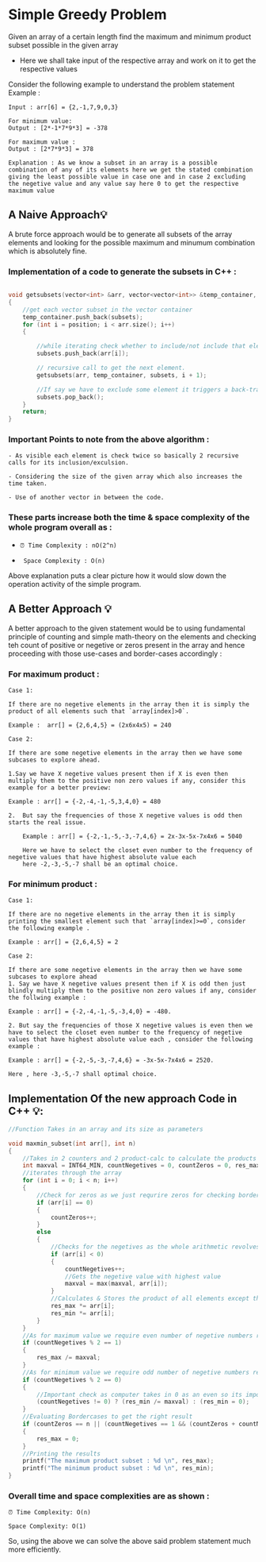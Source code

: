 # Simple Greedy Problem 

<!-- ## Definition -->

Given an array of a certain length find the maximum and minimum product subset possible in the given array

- Here we shall take input of the respective array and work on it to get the respective values

Consider the following example to understand the problem statement
Example :

```
Input : arr[6] = {2,-1,7,9,0,3}

For minimum value:
Output : [2*-1*7*9*3] = -378

For maximum value :
Output : [2*7*9*3] = 378

Explanation : As we know a subset in an array is a possible combination of any of its elements here we get the stated combination giving the least possible value in case one and in case 2 excluding the negetive value and any value say here 0 to get the respective maximum value

```

## A Naive Approach💡

A brute force approach would be to generate all subsets of the array elements and looking for the possible maximum and minumum combination which is absolutely fine.

### Implementation of a code to generate the subsets in C++ :

```c++

void getsubsets(vector<int> &arr, vector<vector<int>> &temp_container, vector<int> &subsets, int position)
{
    //get each vector subset in the vector container
    temp_container.push_back(subsets);
    for (int i = position; i < arr.size(); i++)
    {

        //while iterating check whether to include/not include that element in the final set to be uploaded
        subsets.push_back(arr[i]);

        // recursive call to get the next element.
        getsubsets(arr, temp_container, subsets, i + 1);

        //If say we have to exclude some element it triggers a back-track by removing that element
        subsets.pop_back();
    }
    return;
}

```

### Important Points to note from the above algorithm :

    - As visible each element is check twice so basically 2 recursive calls for its inclusion/exculsion.

    - Considering the size of the given array which also increases the time taken.

    - Use of another vector in between the code.

### These parts increase both the time & space complexity of the whole program overall as :

- `⏰ Time Complexity : nO(2^n)`

- ` Space Complexity : O(n)`

Above explanation puts a clear picture how it would slow down the operation activity of the simple program.

## A Better Approach 💡

A better approach to the given statement would be to using fundamental principle of counting and simple math-theory on the elements and checking teh count of positive or negetive or zeros present in the array and hence proceeding with those use-cases and border-cases accordingly :

### For maximum product :

`Case 1:`

    If there are no negetive elements in the array then it is simply the product of all elements such that `array[index]>0`.

    Example :  arr[] = {2,6,4,5} = (2x6x4x5) = 240

`Case 2:`

    If there are some negetive elements in the array then we have some subcases to explore ahead.

    1.Say we have X negetive values present then if X is even then multiply them to the positive non zero values if any, consider this example for a better preview:

    Example : arr[] = {-2,-4,-1,-5,3,4,0} = 480

    2.  But say the frequencies of those X negetive values is odd then starts the real issue.

        Example : arr[] = {-2,-1,-5,-3,-7,4,6} = 2x-3x-5x-7x4x6 = 5040

        Here we have to select the closet even number to the frequency of negetive values that have highest absolute value each 
        here -2,-3,-5,-7 shall be an optimal choice.

### For minimum product :

`Case 1:`

    If there are no negetive elements in the array then it is simply printing the smallest element such that `array[index]>=0`, consider the following example .

    Example : arr[] = {2,6,4,5} = 2

`Case 2:`

    If there are some negetive elements in the array then we have some subcases to explore ahead
    1. Say we have X negetive values present then if X is odd then just blindly multiply them to the positive non zero values if any, consider the follwing example :

    Example : arr[] = {-2,-4,-1,-5,-3,4,0} = -480.

    2. But say the frequencies of those X negetive values is even then we have to select the closet even number to the frequency of negetive values that have highest absolute value each , consider the following example :

    Example : arr[] = {-2,-5,-3,-7,4,6} = -3x-5x-7x4x6 = 2520.

    Here , here -3,-5,-7 shall optimal choice.

## Implementation Of the new approach Code in C++ 💡:

```c++
//Function Takes in an array and its size as parameters

void maxmin_subset(int arr[], int n)
{
    //Takes in 2 counters and 2 product-calc to calculate the products respectively
    int maxval = INT64_MIN, countNegetives = 0, countZeros = 0, res_max = 1, res_min = 1;
    //iterates through the array
    for (int i = 0; i < n; i++)
    {
        //Check for zeros as we just requrire zeros for checking border cases below
        if (arr[i] == 0)
        {
            countZeros++;
        }
        else
        {
            //Checks for the negetives as the whole arithmetic revolves aroung count/magnitude of the negetive numbers
            if (arr[i] < 0)
            {
                countNegetives++;
                //Gets the negetive value with highest value
                maxval = max(maxval, arr[i]);
            }
            //Calculates & Stores the product of all elements except those of zeros
            res_max *= arr[i];
            res_min *= arr[i];
        }
    }
    //As for maximum value we require even number of negetive numbers removing the unnecesarry addon value
    if (countNegetives % 2 == 1)
    {
        res_max /= maxval;
    }
    //As for minimum value we require odd number of negetive numbers removing the unnecesarry addon value
    if (countNegetives % 2 == 0)
    {
        //Important check as computer takes in 0 as an even so its important to check for that as well as do a bordercase check
        (countNegetives != 0) ? (res_min /= maxval) : (res_min = 0);
    }
    //Evaluating Bordercases to get the right result
    if (countZeros == n || (countNegetives == 1 && (countZeros + countNegetives) == n))
    {
        res_max = 0;
    }
    //Printing the results
    printf("The maximum product subset : %d \n", res_max);
    printf("The minimum product subset : %d \n", res_min);
}

```

### Overall time and space complexities are as shown :


`⏰ Time Complexity: O(n)`

`Space Complexity: O(1)`

So, using the above we can solve the above said problem statement much more efficiently.
